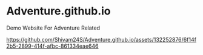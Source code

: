 # Adventure.github.io
Demo Website For Adventure Related

https://github.com/Shivam24S/Adventure.github.io/assets/132252876/6f14f2b5-2899-414f-afbc-861334eae646

